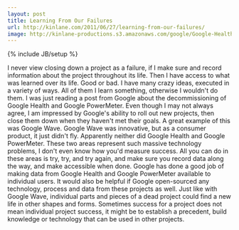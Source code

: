 ```yaml
---
layout: post
title: Learning From Our Failures
url: http://kinlane.com/2011/06/27/learning-from-our-failures/
image: http://kinlane-productions.s3.amazonaws.com/google/Google-Health-Logo.gif
---
```

{% include JB/setup %}
I never view closing down a project as a failure, if I make sure and record information about the project throughout its life.  Then I have access to what was learned over its life.  Good or bad.
I have many crazy ideas, executed in a variety of ways.  All of them I learn something, otherwise I wouldn't do them.
I was just reading a post from Google about the decommissioning of Google Health and Google PowerMeter.  Even though I may not always agree, I am impressed by Google's ability to roll out new projects, then close them down when they haven't met their goals.
A great example of this was Google Wave.  Google Wave was innovative, but as a consumer product, it just didn't fly.
Apparently neither did Google Health and Google PowerMeter.  These two areas represent such massive technology problems, I don't even know how you'd measure success.  All you can do in these areas is try, try, and try again, and make sure you record data along the way, and make accessible when done.
Google has done a good job of making data from Google Health and Google PowerMeter available to individual users.  It would also be helpful if Google open-sourced any technology, process and data from these projects as well.
Just like with Google Wave, individual parts and pieces of a dead project could find a new life in other shapes and forms.  Sometimes success for a project does not mean individual project success, it might be to establish a precedent, build knowledge or technology that can be used in other projects.